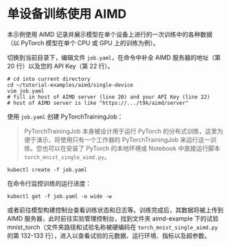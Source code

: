 # 单设备训练使用 AIMD

本示例使用 AIMD 记录并展示模型在单个设备上进行的一次训练中的各种数据（以 PyTorch 模型在单个 CPU 或 GPU 上的训练为例）。

切换到当前目录下，编辑文件 `job.yaml`，在命令中补全 AIMD 服务器的地址（第 20 行）以及您的 API Key（第 22 行）。

```shell
# cd into current directory
cd ~/tutorial-examples/aimd/single-device
vim job.yaml
# fill in host of AIMD server (line 20) and your API Key (line 22)
# host of AIMD server is like "https://.../t9k/aimd/server"
```

使用 `job.yaml` 创建 PyTorchTrainingJob：

> PyTorchTrainingJob 本身被设计用于运行 PyTorch 的分布式训练，这里为便于演示，将使用只有一个工作器的 PyTorchTrainingJob 来运行这一训练。您也可以在安装了 PyTorch 的本地环境或 Notebook 中直接运行脚本 `torch_mnist_single_aimd.py`。

```shell
kubectl create -f job.yaml
```

在命令行监控训练的运行进度：

```shell
kubectl get -f job.yaml -o wide -w
```

或者前往模型构建控制台查看训练状态和日志等。训练完成后，其数据将被上传到 AIMD 服务器，此时前往实验管理控制台，找到文件夹 aimd-example 下的试验 mnist_torch（文件夹路径和试验名称被硬编码在 `torch_mnist_single_aimd.py` 的第 132-133 行），进入以查看试验的元数据、运行环境、指标以及超参数。
